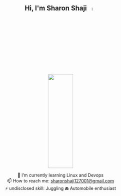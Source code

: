 <div align='center'>
  
## Hi, I'm Sharon Shaji <a href="#"><img src="https://media.giphy.com/media/hvRJCLFzcasrR4ia7z/giphy.gif" width=5%></a>
  
<p> <a href='#'>
 <img src='https://i.giphy.com/media/3osxYlSDn290VbV076/giphy.webp' height=300px width=40%></a>
</p></a>

<!--<div align="left">-->
<!--🔭 I’m currently Creating a job-search platform using Reactjs <br>-->
🌱 I’m currently learning Linux and Devops <br>
📫 How to reach me: sharonshaji127001@gmail.com <br>
⚡ undisclosed skill: Juggling 
🚘 Automobile enthusiast 
<!--</div>-->


<!--## Languages and Tools:
<a href="#work_with">
<!-- <img src="https://cdn.jsdelivr.net/gh/devicons/devicon/icons/linux/linux-original.svg" width="40px">&nbsp;&nbsp;&nbsp;&nbsp; --
<img src="https://cdn.jsdelivr.net/gh/devicons/devicon/icons/figma/figma-original.svg" width="40px">&nbsp;&nbsp;&nbsp;&nbsp;
<img src="https://cdn.jsdelivr.net/gh/devicons/devicon/icons/vscode/vscode-original.svg" width="40px">&nbsp;&nbsp;&nbsp;&nbsp;
<img src="https://cdn.jsdelivr.net/gh/devicons/devicon@latest/icons/git/git-original.svg" width="40px">&nbsp;&nbsp;&nbsp;&nbsp;&nbsp;
<img src="https://cdn.jsdelivr.net/gh/devicons/devicon/icons/html5/html5-original.svg" width="40px">&nbsp;&nbsp;&nbsp;&nbsp;
<img src="https://cdn.jsdelivr.net/gh/devicons/devicon/icons/css3/css3-original.svg" width="40px">&nbsp;&nbsp;&nbsp;&nbsp;
<img src="https://cdn.jsdelivr.net/gh/devicons/devicon@latest/icons/javascript/javascript-original.svg" width="40px">&nbsp;&nbsp;&nbsp;&nbsp;
<img src="https://cdn.jsdelivr.net/gh/devicons/devicon@latest/icons/flutter/flutter-original.svg" width="40px">&nbsp;&nbsp;&nbsp;&nbsp;
<img src="https://cdn.jsdelivr.net/gh/devicons/devicon/icons/dart/dart-original.svg" width="40px"/>&nbsp;&nbsp;&nbsp;&nbsp;&nbsp;
<img src="https://cdn.jsdelivr.net/gh/devicons/devicon/icons/react/react-original.svg" width="40px"/>&nbsp;&nbsp;&nbsp;&nbsp;&nbsp;
<img src="https://cdn.jsdelivr.net/gh/devicons/devicon/icons/mongodb/mongodb-original.svg" width="40px">&nbsp;&nbsp;&nbsp;&nbsp;
</a>
-->
